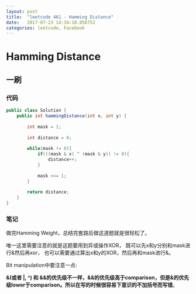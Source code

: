 ```yaml
---
layout: post
title:  "leetcode 461 - Hamming Distance"
date:   2017-07-23 14:34:10.056752
categories: leetcode, Facebook
---
```


# Hamming Distance

## 一刷

### 代码

```java
public class Solution {
    public int hammingDistance(int x, int y) {
        
        int mask = 1;
        
        int distance = 0;
        
        while(mask != 0){
            if(((mask & x) ^ (mask & y)) != 0){
                distance++;
            }
            
            mask <<= 1;
        }
        
        return distance;
    }
}
```

### 笔记

做完Hamming Weight，总结完套路后做这道题就是很轻松了。

唯一这里需要注意的就是这题要用到异或操作XOR，
既可以先x和y分别和mask进行&然后再xor，
也可以需要通过算出x和y的XOR，然后再和mask进行&。


Bit manipulation中要注意一点:

**&(或者 |, ^) 和 &&的优先级不一样，&&的优先级高于comparison，但是&的优先级lower于comparison。所以在写的时候很容易下意识的不加括号而写错**。
